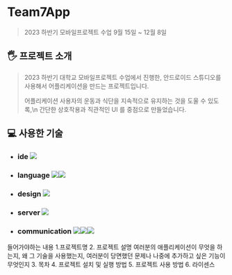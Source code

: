 # Team7App
>2023 하반기 모바일프로젝트 수업
>9월 15일 ~ 12월 8일

## 🖐️ 프로젝트 소개
>2023 하반기 대학교 모바일프로젝트 수업에서 진행한,
>안드로이드 스튜디오를 사용해서 어플리케이션을 만드는 프로젝트입니다.
>
>어플리케이션 사용자의 운동과 식단을 지속적으로 유지하는 것을 도울 수 있도록,\n
>간단한 상호작용과 직관적인 UI 를 중점으로 만들었습니다.

## 💻 사용한 기술
* ### ide   <img src="https://img.shields.io/badge/android studio-3DDC84?style=for-the-badge&logo=androidstudio&logoColor=white">
* ### language   <img src="https://img.shields.io/badge/kotlin-7F52FF?style=for-the-badge&logo=kotlin&logoColor=white"><img src="https://img.shields.io/badge/java-007396?style=for-the-badge&logo=java&logoColor=white">
* ### design   <img src="https://img.shields.io/badge/figma-F24E1E?style=for-the-badge&logo=figma&logoColor=white">
* ### server   <img src="https://img.shields.io/badge/firebase-FFCA28?style=for-the-badge&logo=firebase&logoColor=white">
* ### communication   <img src="https://img.shields.io/badge/github-181717?style=for-the-badge&logo=github&logoColor=white"><img src="https://img.shields.io/badge/git-F05032?style=for-the-badge&logo=git&logoColor=white"><img src="https://img.shields.io/badge/notion-000000?style=for-the-badge&logo=notion&logoColor=white">





들어가야하는 내용
1.프로젝트명
2. 프로젝트 설명
여러분의 애플리케이션이 무엇을 하는지,
왜 그 기술을 사용했는지,
여러분이 당면했던 문제나 나중에 추가하고 싶은 기능이 무엇인지
3. 목차
4. 프로젝트 설치 및 실행 방법
5. 프로젝트 사용 방법
6. 라이센스
